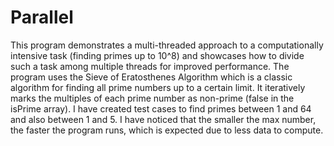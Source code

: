 # Parallel
This program demonstrates a multi-threaded approach to a computationally intensive task (finding primes up to 10^8) and showcases how to divide such a task among multiple threads for improved performance. The program uses the Sieve of Eratosthenes Algorithm which is a classic algorithm for finding all prime numbers up to a certain limit. It iteratively marks the multiples of each prime number as non-prime (false in the isPrime array).
I have created test cases to find primes between 1 and 64 and also between 1 and 5. I have noticed that the smaller the max number, the faster the program runs, which is expected due to less data to compute.
